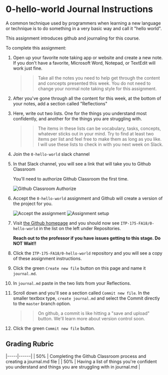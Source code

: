 # 0-hello-world Journal Instructions

A common technique used by programmers when learning a new language or technique is to do something in a very basic way and call it "hello world".

This assignment introduces github and journaling for this course.

To complete this assignment:

1. Open up your favorite note taking app or website and create a new note. If you don't have a favorite, Microsoft Word, Notepad, or TextEdit will work just fine.

    >>Take all the notes you need to help get through the content and concepts presented this week. You do not need to change your normal note taking style for this assignment.

1. After you've gone through all the content for this week, at the bottom of your notes, add a section called "Reflections"
1. Here, write out two lists. One for the things you understand most confidently, and another for the things you are struggling with.

    >>The items in these lists can be vocabulary, tasks, concepts, whatever sticks out in your mind. Try to find at least two items per list and feel free to make them as long as you like. I will use these lists to check in with you next week on Slack.

1. Join the `0-hello-world` slack channel
1. In that Slack channel, you will see a link that will take you to Github Classroom

    You'll need to authorize Github Classroom the first time.

    ![Github Classroom Authorize][1]

1. Accept the `0-hello-world` assignment and Github will create a version of the project for you.

    ![Accept the assignment][2]
    ![Assignment setup][3]

1. Visit [the Github homepage][4] and you should now see `ITP-175-FA18/0-hello-world` in the list on the left under Repositories.

    **Reach out to the professor if you have issues getting to this stage. Do NOT Wait!!**

1. Click the `ITP-175-FA18/0-hello-world` repository and you will see a copy of these assignment instructions.
1. Click the green `Create new file` button on this page and name it `journal.md`.
1. In `journal.md` paste in the two lists from your Reflections.
1. Scroll down and you'll see a section called `Commit new file`. In the smaller textbox type, `create journal.md` and select the Commit directly to the `master` branch option.

    >>On github, a commit is like hitting a "save and upload" button. We'll learn more about version control soon.

1. Click the green `Commit new file` button.

## Grading Rubric

|-----|------|
| 50% | Completing the Github Classroom process and creating a journal.md file |
| 50% | Having a list of things you're confident you understand and things you are struggling with in journal.md |

[//]: # (References)
[1]: https://itp-175-fa18.github.io/syllabus/assets/github-classroom-authorize.png
[2]: https://itp-175-fa18.github.io/syllabus/assets/GitHub_Classroom1.png
[3]: https://itp-175-fa18.github.io/syllabus/assets/GitHub_Classroom2.png
[4]: https://github.com